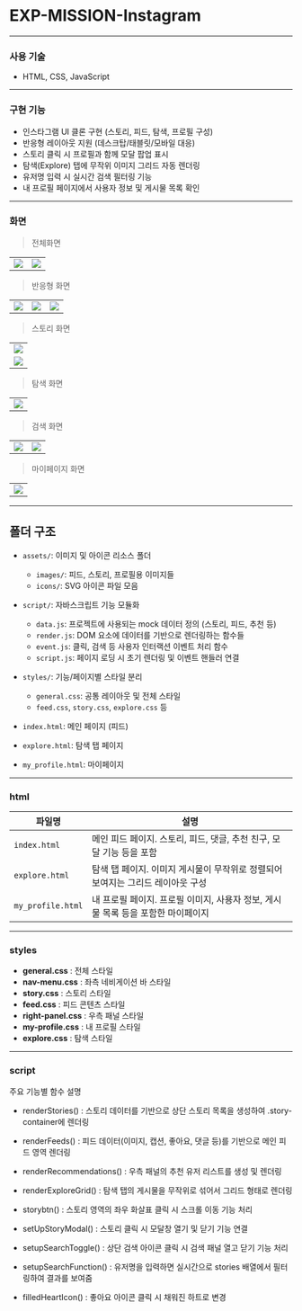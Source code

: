 # EXP-MISSION-Instagram

---

### 사용 기술

- HTML, CSS, JavaScript

---

### 구현 기능

- 인스타그램 UI 클론 구현 (스토리, 피드, 탐색, 프로필 구성)
- 반응형 레이아웃 지원 (데스크탑/태블릿/모바일 대응)
- 스토리 클릭 시 프로필과 함께 모달 팝업 표시
- 탐색(Explore) 탭에 무작위 이미지 그리드 자동 렌더링
- 유저명 입력 시 실시간 검색 필터링 기능
- 내 프로필 페이지에서 사용자 정보 및 게시물 목록 확인

---

### 화면

> 전체화면

<table>
  <tr>
    <td><img src="./assets/images/readme/image.png" /></td>
    <td><img src="./assets/images/readme/image-1.png"/></td>
  </tr>
</table>

> 반응형 화면

<table>
<tr>
<td> <img src="./assets/images/readme/image-2.png"></td>
<td> <img src="./assets/images/readme/image-3.png"></td>
<td> <img src="./assets/images/readme/image-4.png"></td>
</tr>
</table>

> 스토리 화면

<table>
<tr>
<td><img src="./assets/images/readme/image-11.png" /></td>
</tr>
<td><img src="./assets/images/readme/image-9.png" /></td>
</table>

> 탐색 화면

<table>
<tr>
<td><img src="./assets/images/readme/image-10.png" /></td>
</tr>
</table>

> 검색 화면

<table>
<tr>
<td><img src="./assets/images/readme/image-8.png" /></td>
<td><img src="./assets/images/readme/image-5.png" /></td>
</tr>
</table>

> 마이페이지 화면

<table>
<tr>
<td><img src="./assets/images/readme/image-6.png" /></td>
</tr>
</table>

---

## 폴더 구조

- `assets/`: 이미지 및 아이콘 리소스 폴더

  - `images/`: 피드, 스토리, 프로필용 이미지들
  - `icons/`: SVG 아이콘 파일 모음

- `script/`: 자바스크립트 기능 모듈화

  - `data.js`: 프로젝트에 사용되는 mock 데이터 정의 (스토리, 피드, 추천 등)
  - `render.js`: DOM 요소에 데이터를 기반으로 렌더링하는 함수들
  - `event.js`: 클릭, 검색 등 사용자 인터랙션 이벤트 처리 함수
  - `script.js`: 페이지 로딩 시 초기 렌더링 및 이벤트 핸들러 연결

- `styles/`: 기능/페이지별 스타일 분리

  - `general.css`: 공통 레이아웃 및 전체 스타일
  - `feed.css`, `story.css`, `explore.css` 등

- `index.html`: 메인 페이지 (피드)
- `explore.html`: 탐색 탭 페이지
- `my_profile.html`: 마이페이지

---

### html

| 파일명            | 설명                                                                             |
| ----------------- | -------------------------------------------------------------------------------- |
| `index.html`      | 메인 피드 페이지. 스토리, 피드, 댓글, 추천 친구, 모달 기능 등을 포함             |
| `explore.html`    | 탐색 탭 페이지. 이미지 게시물이 무작위로 정렬되어 보여지는 그리드 레이아웃 구성  |
| `my_profile.html` | 내 프로필 페이지. 프로필 이미지, 사용자 정보, 게시물 목록 등을 포함한 마이페이지 |

---

### styles

- **general.css** : 전체 스타일
- **nav-menu.css** : 좌측 네비게이션 바 스타일
- **story.css** : 스토리 스타일
- **feed.css** : 피드 콘텐츠 스타일
- **right-panel.css** : 우측 패널 스타일
- **my-profile.css** : 내 프로필 스타일
- **explore.css** : 탐색 스타일

---

### script

주요 기능별 함수 설명

- renderStories()
  : 스토리 데이터를 기반으로 상단 스토리 목록을 생성하여 .story-container에 렌더링

- renderFeeds()
  : 피드 데이터(이미지, 캡션, 좋아요, 댓글 등)를 기반으로 메인 피드 영역 렌더링

- renderRecommendations()
  : 우측 패널의 추천 유저 리스트를 생성 및 렌더링

- renderExploreGrid()
  : 탐색 탭의 게시물을 무작위로 섞어서 그리드 형태로 렌더링

- storybtn()
  : 스토리 영역의 좌우 화살표 클릭 시 스크롤 이동 기능 처리

- setUpStoryModal()
  : 스토리 클릭 시 모달창 열기 및 닫기 기능 연결

- setupSearchToggle()
  : 상단 검색 아이콘 클릭 시 검색 패널 열고 닫기 기능 처리

- setupSearchFunction()
  : 유저명을 입력하면 실시간으로 stories 배열에서 필터링하여 결과를 보여줌

- filledHeartIcon()
  : 좋아요 아이콘 클릭 시 채워진 하트로 변경
